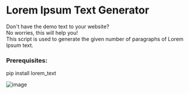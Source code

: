 # Lorem Ipsum Text Generator

Don't have the demo text to your website?  
No worries, this will help you!  
This script is used to generate the given number of paragraphs of Lorem Ipsum text.

### Prerequisites:

pip install lorem_text

![image](https://i.imgur.com/7pSKZtI.png)
